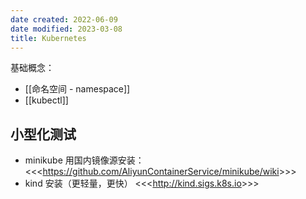 ```yaml
---
date created: 2022-06-09
date modified: 2023-03-08
title: Kubernetes
---
```


基础概念：

- [[命名空间 - namespace]]
- [[kubectl]]

## 小型化测试

- minikube 用国内镜像源安装：
	<<<<https://github.com/AliyunContainerService/minikube/wiki>>>>
- kind 安装（更轻量，更快）
	<<<<http://kind.sigs.k8s.io>>>>
